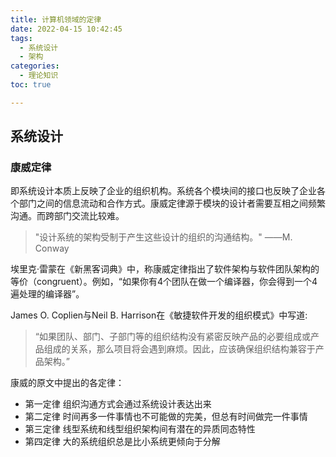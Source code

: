 ```yaml
---
title: 计算机领域的定律
date: 2022-04-15 10:42:45
tags:
  - 系统设计
  - 架构
categories:
  - 理论知识
toc: true

---
```


## 系统设计

### 康威定律

即系统设计本质上反映了企业的组织机构。系统各个模块间的接口也反映了企业各个部门之间的信息流动和合作方式。康威定律源于模块的设计者需要互相之间频繁沟通。而跨部门交流比较难。

> "设计系统的架构受制于产生这些设计的组织的沟通结构。" 	——M. Conway

埃里克·雷蒙在《新黑客词典》中，称康威定律指出了软件架构与软件团队架构的等价（congruent）。例如，“如果你有4个团队在做一个编译器，你会得到一个4遍处理的编译器”。

James O. Coplien与Neil B. Harrison在《敏捷软件开发的组织模式》中写道:

> “如果团队、部门、子部门等的组织结构没有紧密反映产品的必要组成或产品组成的关系，那么项目将会遇到麻烦。因此，应该确保组织结构兼容于产品架构。”

康威的原文中提出的各定律：

- 第一定律 组织沟通方式会通过系统设计表达出来
- 第二定律 时间再多一件事情也不可能做的完美，但总有时间做完一件事情
- 第三定律 线型系统和线型组织架构间有潜在的异质同态特性
- 第四定律 大的系统组织总是比小系统更倾向于分解